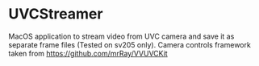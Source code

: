 # UVCStreamer
MacOS application to stream video from UVC camera and save it as separate frame files (Tested on sv205 only). Camera controls framework taken from https://github.com/mrRay/VVUVCKit
